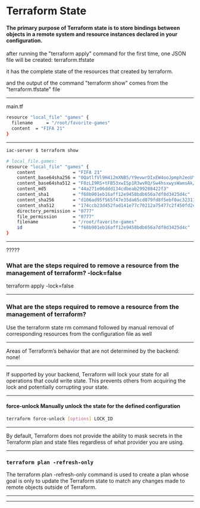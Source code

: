 

# Terraform State

#### The primary purpose of Terraform state is to store bindings between objects in a remote system and resource instances declared in your configuration.


after running the "terraform apply" command for the first time, one JSON file will be created: terraform.tfstate

it has the complete state of the resources that created by terraform.


and the output of the command "terraform show" comes from the "terraform.tfstate" file


__________________________________________________________________________________________




main.tf

```bash
resource "local_file" "games" {
  filename     = "/root/favorite-games"
  content  = "FIFA 21"
}
```



__________________________________________________________________________________________






```bash
iac-server $ terraform show

# local_file.games:
resource "local_file" "games" {
    content              = "FIFA 21"
    content_base64sha256 = "0QatlfVl9H412mXNB5/Y9evwrDIxEW4ooJpmph2eoUY="
    content_base64sha512 = "F0zLI9RS+tFB53xwISp1R3wvRQ/Sw4hsxwysWamsAk/cNyHr/X/pmmykTTCuvkRvr+3y+5c7Sc/J/ObRRX1mIg=="
    content_md5          = "44a271e06ddd134cdbeab299288422f3"
    content_sha1         = "f68b901eb16aff12e9458bdb656a7df8d3425d4c"
    content_sha256       = "d106ad95f565f47e35da65cd079fd8f5ebf0ac3231116e28a09a66a61d9ea146"
    content_sha512       = "174ccb23d452fad141e77c70212a75477c2f450fd2c3886cc70cac59a9ac024fdc3721ebfd7fe99a6ca44d30aebe446fafedf2fb973b49cfc9fce6d1457d6622"
    directory_permission = "0777"
    file_permission      = "0777"
    filename             = "/root/favorite-games"
    id                   = "f68b901eb16aff12e9458bdb656a7df8d3425d4c"
}
```



__________________________________________________________________________________________


?????

### What are the steps required to remove a resource from the management of terraform?    -lock=false



terraform apply -lock=false




__________________________________________________________________________________________



### What are the steps required to remove a resource from the management of terraform?

Use the terraform state rm command followed by manual removal of corresponding resources from the configuration file as well


__________________________________________________________________________________________




Areas of Terraform’s behavior that are not determined by the backend:    none!


__________________________________________________________________________________________



If supported by your backend, Terraform will lock your state for all operations that could write state. This prevents others from acquiring the lock and potentially corrupting your state.




__________________________________________________________________________________________





#### force-unlock Manually unlock the state for the defined configuration


```bash
terraform force-unlock [options] LOCK_ID
```

__________________________________________________________________________________________



By default, Terraform does not provide the ability to mask secrets in the Terraform plan and state files regardless of what provider you are using.



__________________________________________________________________________________________

### `terraform plan -refresh-only`

The terraform plan -refresh-only command is used to create a plan whose goal is only to update the Terraform state to match any changes made to remote objects outside of Terraform.


__________________________________________________________________________________________





__________________________________________________________________________________________


